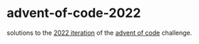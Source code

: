 # advent-of-code-2022

solutions to the [2022 iteration](https://adventofcode.com/2022/) of the [advent of code](https://adventofcode.com/) challenge.
